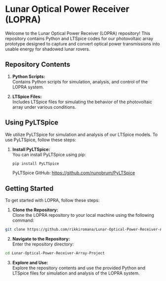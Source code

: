 # Lunar Optical Power Receiver (LOPRA)

Welcome to the Lunar Optical Power Receiver (LOPRA) repository! This repository contains Python and LTSpice codes for our photovoltaic array prototype designed to capture and convert optical power transmissions into usable energy for shadowed lunar rovers.

## Repository Contents

1. **Python Scripts:**  
   Contains Python scripts for simulation, analysis, and control of the LOPRA system.

2. **LTSpice Files:**  
   Includes LTSpice files for simulating the behavior of the photovoltaic array under various conditions.

## Using PyLTSpice

We utilize PyLTSpice for simulation and analysis of our LTSpice models. To use PyLTSpice, follow these steps:

1. **Install PyLTSpice:**  
   You can install PyLTSpice using pip:
   ```bash
   pip install PyLTSpice
   ```
   PyLTSpice GitHub: https://github.com/nunobrum/PyLTSpice

## Getting Started

To get started with LOPRA, follow these steps:

1. **Clone the Repository:**  
Clone the LOPRA repository to your local machine using the following command:

```bash
git clone https://github.com/rikkiromana/Lunar-Optical-Power-Receiver-Array-Project.git
```

2. **Navigate to the Repository:**  
Enter the repository directory:
```bash
cd Lunar-Optical-Power-Receiver-Array-Project
```

3. **Explore and Use:**  
Explore the repository contents and use the provided Python and LTSpice files for simulation and analysis of the LOPRA system.

